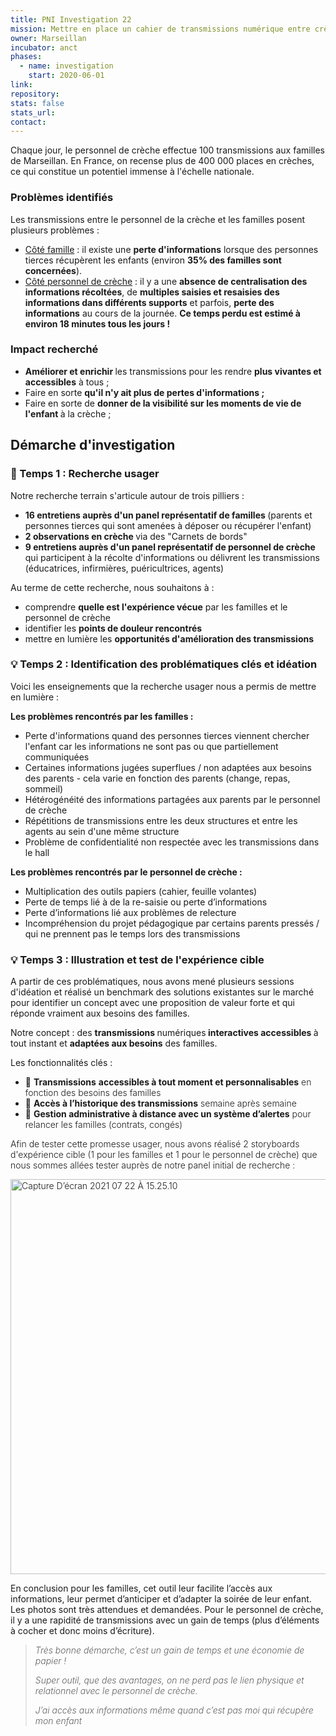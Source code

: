 ```yaml
---
title: PNI Investigation 22
mission: Mettre en place un cahier de transmissions numérique entre crèches et parents
owner: Marseillan
incubator: anct
phases:
  - name: investigation
    start: 2020-06-01
link: 
repository: 
stats: false
stats_url: 
contact:
---
```

<p>Chaque jour, le personnel de crèche effectue 100 transmissions aux familles de Marseillan. En France, on recense plus de 400 000 places en crèches, ce qui constitue un potentiel immense à l'échelle nationale.</p>
<h3><strong>Problèmes identifiés</strong></h3>
<p>Les transmissions entre le personnel de la crèche et les familles posent plusieurs problèmes :</p>
<ul>
<li><span style="text-decoration: underline;">Côté famille</span> : il existe une <strong>perte d'informations</strong> lorsque des personnes tierces récupèrent les enfants (environ <strong>35% des familles sont concernées</strong>).</li>
<li><span style="text-decoration: underline;">Côté personnel de crèche</span> : il y a une <strong>absence de centralisation des informations récoltées</strong>, de <strong>multiples saisies et resaisies des informations dans différents supports</strong> et parfois, <strong>perte des informations</strong> au cours de la journée. <strong>Ce temps perdu est estimé à environ 18 minutes tous les jours !</strong></li>
</ul>
<h3><strong>Impact recherché</strong> </h3>
<ul>
<li data-list="bullet"><strong>Améliorer et enrichir </strong>les transmissions pour les rendre <strong>plus vivantes et accessibles</strong> à tous ;</li>
<li>Faire en sorte <strong>qu'il n'y ait plus de pertes d'informations ;</strong></li>
<li data-list="bullet">Faire en sorte de <strong>donner de la visibilité sur les moments de vie de l'enfant </strong>à la crèche ;</li>
</ul>
<h2>Démarche d'investigation</h2>
<h3><strong>🔎 Temps 1 : Recherche usager </strong></h3>
<p>Notre recherche terrain s'articule autour de trois pilliers :</p>
<ul>
<li><strong>16 entretiens auprès d'un panel représentatif de familles </strong>(parents et personnes tierces qui sont amenées à déposer ou récupérer l'enfant)</li>
<li><strong>2 observations en crèche </strong>via des "Carnets de bords"</li>
<li><strong>9 entretiens auprès d'un panel représentatif de personnel de crèche</strong> qui participent à la récolte d'informations ou délivrent les transmissions (éducatrices, infirmières, puéricultrices, agents)</li>
</ul>
<p>Au terme de cette recherche, nous souhaitons à :</p>
<ul>
<li>comprendre <strong>quelle est l'expérience vécue</strong> par les familles et le personnel de crèche </li>
<li>identifier les <strong>points de douleur rencontrés</strong> </li>
<li>mettre en lumière les <strong>opportunités d'amélioration des transmissions</strong></li>
</ul>
<h3><strong>💡 Temps 2 : Identification des problématiques clés et idéation</strong></h3>
<p>Voici les enseignements que la recherche usager nous a permis de mettre en lumière : </p>
<p><strong>Les problèmes rencontrés par les familles : </strong></p>
<ul>
<li><span style="font-weight: 400;">Perte d'informations quand des personnes tierces viennent chercher l'enfant car les informations ne sont pas ou que partiellement communiquées</span></li>
<li><span style="font-weight: 400;">Certaines informations jugées superflues / non adaptées aux besoins des parents - cela varie en fonction des parents (change, repas, sommeil)</span></li>
<li><span style="font-weight: 400;">Hétérogénéité des informations partagées aux parents par le personnel de crèche </span></li>
<li><span style="font-weight: 400;">Répétitions de transmissions entre les deux structures et entre les agents au sein d'une même structure </span></li>
<li><span style="font-weight: 400;">Problème de confidentialité non respectée avec les transmissions dans le hall</span></li>
</ul>
<p><strong>Les problèmes rencontrés par le personnel de crèche : </strong></p>
<ul>
<li><span style="font-weight: 400;">Multiplication des outils papiers (cahier, feuille volantes)</span></li>
<li><span style="font-weight: 400;">Perte de temps lié à de la re-saisie ou perte d’informations</span></li>
<li><span style="font-family: Inter, -apple-system, BlinkMacSystemFont, 'Segoe UI', Roboto, Helvetica, Arial, sans-serif, 'Apple Color Emoji', 'Segoe UI Emoji', 'Segoe UI Symbol', serif;">Perte d’informations lié aux problèmes de relecture </span></li>
<li><span style="font-family: Inter, -apple-system, BlinkMacSystemFont, 'Segoe UI', Roboto, Helvetica, Arial, sans-serif, 'Apple Color Emoji', 'Segoe UI Emoji', 'Segoe UI Symbol', serif;">Incompréhension du projet pédagogique par certains parents pressés / qui ne prennent pas le temps lors des transmissions </span></li>
</ul>
<h3><strong>💡 Temps 3 : Illustration et test de l'expérience cible</strong></h3>
<p>A partir de ces problématiques, nous avons mené plusieurs sessions d'idéation et réalisé un benchmark des solutions existantes sur le marché pour identifier un concept avec une proposition de valeur forte et qui réponde vraiment aux besoins des familles.</p>
<p>Notre concept : <span style="font-weight: 400;">des </span><strong>transmissions </strong><span style="font-weight: 400;">numériques</span><strong> interactives accessibles </strong><span style="font-weight: 400;">à tout instant et </span><strong>adaptées aux besoins</strong><span style="font-weight: 400;"> des familles.</span></p>
<p><span style="font-weight: 400;">Les fonctionnalités clés : </span></p>
<ul>
<li><span style="font-weight: 300;">🚀 </span><strong>Transmissions</strong><span style="font-weight: 300;"> </span><strong>accessibles à tout moment et personnalisables</strong><span style="font-weight: 300;"> en fonction des besoins des familles </span></li>
<li><span style="font-weight: 300;">📆 </span><strong>Accès à l’historique des transmissions</strong><span style="font-weight: 300;"> semaine après semaine</span></li>
<li><span style="font-weight: 400;"><span style="font-weight: 300;">📝 </span><strong>Gestion administrative à distance avec un système d’alertes</strong><span style="font-weight: 300;"> pour relancer les familles (contrats, congés)</span></span></li>
</ul>
<p><span style="font-weight: 400;"><span style="font-weight: 300;">Afin de tester cette promesse usager, nous avons réalisé 2 storyboards d'expérience cible (1 pour les familles et 1 pour le personnel de crèche) que nous sommes allées tester auprès de notre panel initial de recherche :</span></span></p>
<p><span style="font-weight: 400;"><span style="font-weight: 300;"><img src="https://directus.incubateur.anct.gouv.fr/assets/4e5779c7-6149-40f9-a0f1-2ed5b3743fc9" alt="Capture D’écran 2021 07 22 À 15.25.10" width="1712" height="632" /></span></span></p>
<p><span style="font-weight: 400;">En conclusion pour les familles, cet outil leur facilite l’accès aux informations, leur permet d’anticiper et d’adapter la soirée de leur enfant. Les photos sont très attendues et demandées. P</span><span style="font-weight: 400;">our le personnel de crèche, il y a une rapidité de transmissions avec un gain de temps (plus d’éléments à cocher et donc moins d’écriture).</span></p>
<blockquote>
<p><em><span style="font-weight: 300;">Très bonne démarche, c’est un gain de temps et une économie de papier !</span></em></p>
<p><em><span style="font-weight: 300;">Super outil, que des avantages, on ne perd pas le lien physique et relationnel avec le personnel de crèche.</span></em></p>
<p><em><span style="font-weight: 300;">J’ai accès aux informations même quand c’est pas moi qui récupère mon enfant</span></em></p>
</blockquote>
<p> </p>
<p> </p>
